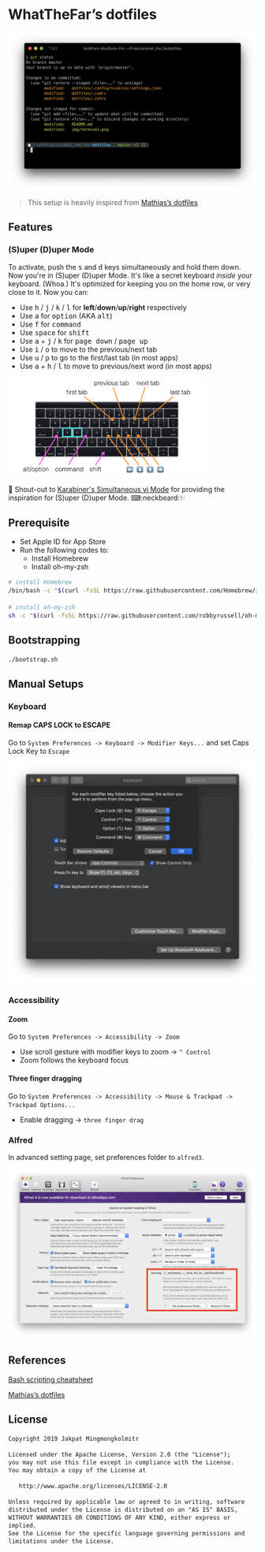 # WhatTheFar’s dotfiles

![](img/terminal.png)

> This setup is heavily inspired from [Mathias’s dotfiles](https://github.com/mathiasbynens/dotfiles)

## Features

### (S)uper (D)uper Mode

To activate, push the <kbd>s</kbd> and <kbd>d</kbd> keys simultaneously and hold them down. Now you're in (S)uper (D)uper Mode. It's like a secret keyboard _inside_ your keyboard. (Whoa.) It's optimized for keeping you on the home row, or very close to it. Now you can:

- Use <kbd>h</kbd> / <kbd>j</kbd> / <kbd>k</kbd> / <kbd>l</kbd> for **left**/**down**/**up**/**right** respectively
- Use <kbd>a</kbd> for <kbd>option</kbd> (AKA <kbd>alt</kbd>)
- Use <kbd>f</kbd> for <kbd>command</kbd>
- Use <kbd>space</kbd> for <kbd>shift</kbd>
- Use <kbd>a</kbd> + <kbd>j</kbd> / <kbd>k</kbd> for <kbd>page down</kbd> / <kbd>page up</kbd>
- Use <kbd>i</kbd> / <kbd>o</kbd> to move to the previous/next tab
- Use <kbd>u</kbd> / <kbd>p</kbd> to go to the first/last tab (in most apps)
- Use <kbd>a</kbd> + <kbd>h</kbd> / <kbd>l</kbd> to move to previous/next word (in most apps)

[<img width="400" alt="(S)uper (D)uper Mode Keybindings" src="img/super-duper-mode.png">](img/super-duper-mode.png)

📣 Shout-out to [Karabiner's Simultaneous vi Mode](https://github.com/tekezo/Karabiner/blob/05ca98733f3e3501e0679814c3795d1cb57e177f/src/core/server/Resources/include/checkbox/simultaneouskeypresses_vi_mode.xml#L4-L10) for providing the inspiration for (S)uper (D)uper Mode. ⌨:neckbeard:✨

## Prerequisite

- Set Apple ID for App Store
- Run the following codes to:
  - Install Homebrew
  - Install oh-my-zsh

```bash
# install Homebrew
/bin/bash -c "$(curl -fsSL https://raw.githubusercontent.com/Homebrew/install/HEAD/install.sh)"

# install oh-my-zsh
sh -c "$(curl -fsSL https://raw.githubusercontent.com/robbyrussell/oh-my-zsh/master/tools/install.sh)"
```

## Bootstrapping

```bash
./bootstrap.sh
```

## Manual Setups

### Keyboard

#### Remap CAPS LOCK to ESCAPE

Go to `System Preferences -> Keyboard -> Modifier Keys...` and set Caps Lock Key to `Escape`

![](img/keyboard-keys.png)

### Accessibility

#### Zoom

Go to `System Preferences -> Accessibility -> Zoom`

- Use scroll gesture with modifier keys to zoom -> `^ Control`
- Zoom follows the keyboard focus

#### Three finger dragging

Go to `System Preferences -> Accessibility -> Mouse & Trackpad -> Trackpad Options...`

- Enable dragging -> `three finger drag`

### Alfred

In advanced setting page, set preferences folder to `alfred3`.

![](img/alfred-sync.png)

## References

[Bash scripting cheatsheet](https://devhints.io/bash)

[Mathias’s dotfiles](https://github.com/mathiasbynens/dotfiles)

## License

    Copyright 2019 Jakpat Mingmongkolmitr

    Licensed under the Apache License, Version 2.0 (the "License");
    you may not use this file except in compliance with the License.
    You may obtain a copy of the License at

       http://www.apache.org/licenses/LICENSE-2.0

    Unless required by applicable law or agreed to in writing, software
    distributed under the License is distributed on an "AS IS" BASIS,
    WITHOUT WARRANTIES OR CONDITIONS OF ANY KIND, either express or implied.
    See the License for the specific language governing permissions and
    limitations under the License.
